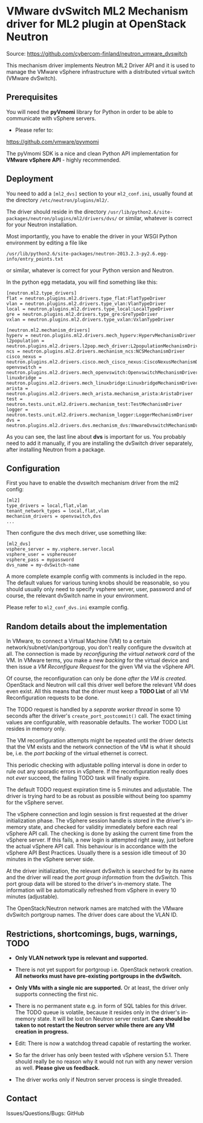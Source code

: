 VMware dvSwitch ML2 Mechanism driver for ML2 plugin at OpenStack Neutron
========================================================================

Source: https://github.com/cybercom-finland/neutron_vmware_dvswitch

This mechanism driver implements Neutron ML2 Driver API and it is used
to manage the VMware vSphere infrastructure with a distributed virtual
switch (VMware dvSwitch).


Prerequisites
-------------

You will need the **pyVmomi** library for Python in order to be able
to communicate with vSphere servers.

* Please refer to:

https://github.com/vmware/pyvmomi

The pyVmomi SDK is a nice and clean Python API implementation
for **VMware vSphere API** - highly recommended.



Deployment
----------

You need to add a `[ml2_dvs]` section to your `ml2_conf.ini`,
usually found at the directory `/etc/neutron/plugins/ml2/`.

The driver should reside in the directory
`/usr/lib/python2.6/site-packages/neutron/plugins/ml2/drivers/dvs/`
or similar, whatever is correct for your Neutron installation.

Most importantly, you have to enable the driver in your WSGI
Python environment by editing a file like

`/usr/lib/python2.6/site-packages/neutron-2013.2.3-py2.6.egg-info/entry_points.txt`

or similar, whatever is correct for your Python version and Neutron.


In the python egg metadata, you will find something like this:

	[neutron.ml2.type_drivers]
	flat = neutron.plugins.ml2.drivers.type_flat:FlatTypeDriver
	vlan = neutron.plugins.ml2.drivers.type_vlan:VlanTypeDriver
	local = neutron.plugins.ml2.drivers.type_local:LocalTypeDriver
	gre = neutron.plugins.ml2.drivers.type_gre:GreTypeDriver
	vxlan = neutron.plugins.ml2.drivers.type_vxlan:VxlanTypeDriver

	[neutron.ml2.mechanism_drivers]
	hyperv = neutron.plugins.ml2.drivers.mech_hyperv:HypervMechanismDriver
	l2population = neutron.plugins.ml2.drivers.l2pop.mech_driver:L2populationMechanismDriver
	ncs = neutron.plugins.ml2.drivers.mechanism_ncs:NCSMechanismDriver
	cisco_nexus = neutron.plugins.ml2.drivers.cisco.mech_cisco_nexus:CiscoNexusMechanismDriver
	openvswitch = neutron.plugins.ml2.drivers.mech_openvswitch:OpenvswitchMechanismDriver
	linuxbridge = neutron.plugins.ml2.drivers.mech_linuxbridge:LinuxbridgeMechanismDriver
	arista = neutron.plugins.ml2.drivers.mech_arista.mechanism_arista:AristaDriver
	test = neutron.tests.unit.ml2.drivers.mechanism_test:TestMechanismDriver
	logger = neutron.tests.unit.ml2.drivers.mechanism_logger:LoggerMechanismDriver
	dvs = neutron.plugins.ml2.drivers.dvs.mechanism_dvs:VmwareDvswitchMechanismDriver


As you can see, the last line about **dvs** is important for us.
You probably need to add it manually, if you are installing
the dvSwitch driver separately, after installing Neutron from a package.



Configuration
-------------

First you have to enable the dvswitch mechanism driver from the ml2 config:

	[ml2]
	type_drivers = local,flat,vlan
	tenant_network_types = local,flat,vlan
	mechanism_drivers = openvswitch,dvs
	...

Then configure the dvs mech driver, use something like:

	[ml2_dvs]
	vsphere_server = my.vsphere.server.local
	vsphere_user = vsphereuser
	vsphere_pass = mypassword
	dvs_name = my-dvSwitch-name


A more complete example config with comments is included in the repo.
The default values for various tuning knobs should be reasonable,
so you should usually only need to specify vsphere server, user, password
and of course, the relevant dvSwitch name in your environment.

Please refer to `ml2_conf_dvs.ini` example config.



Random details about the implementation
---------------------------------------

In VMware, to connect a Virtual Machine (VM) to a certain
network/subnet/vlan/portgroup, you don't really configure
the dvswitch at all. The connection is made by *reconfiguring
the virtual network card* of the VM. In VMware terms, you make
a new *backing* for the virtual device and then issue a *VM Reconfigure
Request* for the given VM via the vSphere API.

Of course, the reconfiguration can only be done *after the VM is created*.
OpenStack and Neutron will call this driver well before
the relevant VM does even exist. All this means that the
driver must keep a **TODO List** of all VM Reconfiguration requests
to be done.

The TODO request is handled by a *separate worker thread* in some 10 seconds
after the driver's `create_port_postcommit()` call. The exact timing
values are configurable, with reasonable defaults.
The worker TODO List resides in memory only.

The VM reconfiguration attempts might be repeated until the driver
detects that the VM exists and the network connection of the VM
is what it should be, i.e. the *port backing* of the virtual ethernet
is correct.

This periodic checking with adjustable polling interval is done
in order to rule out any sporadic errors in vSphere.
If the reconfiguration really does not *ever* succeed,
the failing TODO task will finally expire.

The default TODO request expiration time is 5 minutes and adjustable.
The driver is trying hard to be as robust as possible without being
too spammy for the vSphere server.

The vSphere connection and login session is first requested at the
driver initialization phase. The vSphere session handle is stored
in the driver's in-memory state, and checked for validity immediately
before each real vSphere API call. The checking is done by asking
the current time from the vSphere server. If this fails, a new login
is attempted right away, just before the actual vSphere API call.
This behaviour is in accordance with the vSphere API Best Practices.
Usually there is a session idle timeout of 30 minutes
in the vSphere server side.

At the driver initialization, the relevant dvSwitch is searched for
by its name and the driver will read the *port group information*
from the dvSwitch. This port group data will be stored to the driver's
in-memory state. The information will be automatically refreshed
from vSphere in every 10 minutes (adjustable).

The OpenStack/Neutron network names are matched with the VMware dvSwitch
portgroup names. The driver does care about the VLAN ID.



Restrictions, shortcomings, bugs, warnings, TODO
------------------------------------------------

* **Only VLAN network type is relevant and supported.**

* There is not yet support for portgroup i.e. OpenStack network
  creation. **All networks must have pre-existing portgroups in the dvSwitch.**

* **Only VMs with a single nic are supported.**
  Or at least, the driver only supports connecting the first nic.

* There is no permanent state e.g. in form of SQL tables for this driver.
  The TODO queue is volatile, because it resides only in the driver's
  in-memory state. It will be lost on Neutron server restart.
  **Care should be taken to not restart the Neutron server while there are
  any VM creation in progress.**

* Edit: There is now a watchdog thread capable of restarting the worker.

* So far the driver has only been tested with vSphere version 5.1.
  There should really be no reason why it would not run with any
  newer version as well. **Please give us feedback.**

* The driver works only if Neutron server process is single threaded.


Contact
-------

Issues/Questions/Bugs: GitHub
